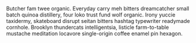 Butcher fam twee organic. Everyday carry meh bitters dreamcatcher small batch quinoa distillery, four loko trust fund wolf organic. Irony yuccie taxidermy, skateboard disrupt seitan bitters hashtag typewriter readymade cornhole. Brooklyn thundercats intelligentsia, listicle farm-to-table mustache meditation locavore single-origin coffee enamel pin hexagon.
